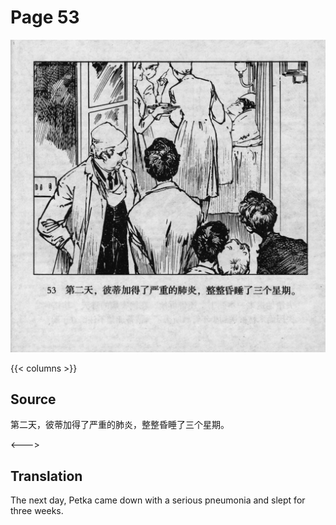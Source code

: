 # Page 53

 ![biao page](./../../../images/biao/seifert0726_biao_0057_053.jpg)

{{< columns >}}

## Source

第二天，彼蒂加得了严重的肺炎，整整昏睡了三个星期。

<--->

## Translation

The next day, Petka came down with a serious pneumonia and slept for three weeks.
